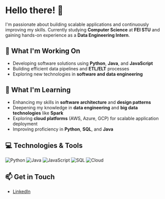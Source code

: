 # Hello there! 👋

I'm passionate about building scalable applications and continuously improving my skills. Currently studying **Computer Science** at **FEI STU** and gaining hands-on experience as a **Data Engineering Intern**.

## 🔭 What I'm Working On

- Developing software solutions using **Python**, **Java**, and **JavaScript**
- Building efficient data pipelines and **ETL/ELT** processes
- Exploring new technologies in **software and data engineering**

## 🌱 What I'm Learning

- Enhancing my skills in **software architecture** and **design patterns**
- Deepening my knowledge in **data engineering** and **big data technologies** like **Spark**
- Exploring **cloud platforms** (AWS, Azure, GCP) for scalable application deployment
- Improving proficiency in **Python**, **SQL**, and **Java**

## 💻 Technologies & Tools

![Python](https://img.shields.io/badge/Python-3776AB?style=for-the-badge&logo=python&logoColor=white)
![Java](https://img.shields.io/badge/Java-007396?style=for-the-badge&logo=openjdk&logoColor=white)
![JavaScript](https://img.shields.io/badge/JavaScript-F7DF1E?style=for-the-badge&logo=javascript&logoColor=black)
![SQL](https://img.shields.io/badge/SQL-336791?style=for-the-badge&logo=postgresql&logoColor=white)
![Cloud](https://img.shields.io/badge/Cloud-4285F4?style=for-the-badge&logo=icloud&logoColor=white)

## 📫 Get in Touch

- [LinkedIn](https://www.linkedin.com/in/peter-m-4a945322a)

<!--
**YourUsername/YourUsername** is a ✨ special ✨ repository because its `README.md` (this file) appears on your GitHub profile.
-->
